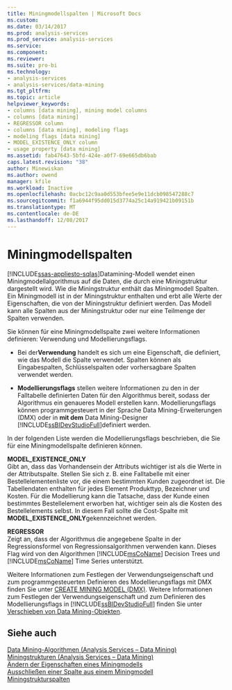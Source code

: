 ```yaml
---
title: Miningmodellspalten | Microsoft Docs
ms.custom: 
ms.date: 03/14/2017
ms.prod: analysis-services
ms.prod_service: analysis-services
ms.service: 
ms.component: 
ms.reviewer: 
ms.suite: pro-bi
ms.technology:
- analysis-services
- analysis-services/data-mining
ms.tgt_pltfrm: 
ms.topic: article
helpviewer_keywords:
- columns [data mining], mining model columns
- columns [data mining]
- REGRESSOR column
- columns [data mining], modeling flags
- modeling flags [data mining]
- MODEL_EXISTENCE_ONLY column
- usage property [data mining]
ms.assetid: fab47643-5bfd-424e-a0f7-69e665db6bab
caps.latest.revision: "38"
author: Minewiskan
ms.author: owend
manager: kfile
ms.workload: Inactive
ms.openlocfilehash: 0acbc12c9aa0d553bfee5e9e11dcb098547288c7
ms.sourcegitcommit: f1a6944f95dd015d3774a25c14a919421b09151b
ms.translationtype: MT
ms.contentlocale: de-DE
ms.lasthandoff: 12/08/2017
---
```

# <a name="mining-model-columns"></a>Miningmodellspalten
[!INCLUDE[ssas-appliesto-sqlas](../../includes/ssas-appliesto-sqlas.md)]Datamining-Modell wendet einen Miningmodellalgorithmus auf die Daten, die durch eine Miningstruktur dargestellt wird. Wie die Miningstruktur enthält das Miningmodell Spalten. Ein Miningmodell ist in der Miningstruktur enthalten und erbt alle Werte der Eigenschaften, die von der Miningstruktur definiert werden. Das Modell kann alle Spalten aus der Miningstruktur oder nur eine Teilmenge der Spalten verwenden.  
  
 Sie können für eine Miningmodellspalte zwei weitere Informationen definieren: Verwendung und Modellierungsflags.  
  
-   Bei der**Verwendung** handelt es sich um eine Eigenschaft, die definiert, wie das Modell die Spalte verwendet. Spalten können als Eingabespalten, Schlüsselspalten oder vorhersagbare Spalten verwendet werden.  
  
-   **Modellierungsflags** stellen weitere Informationen zu den in der Falltabelle definierten Daten für den Algorithmus bereit, sodass der Algorithmus ein genaueres Modell erstellen kann. Modellierungsflags können programmgesteuert in der Sprache Data Mining-Erweiterungen (DMX) oder in **mit dem** Data Mining-Designer [!INCLUDE[ssBIDevStudioFull](../../includes/ssbidevstudiofull-md.md)]definiert werden.  
  
 In der folgenden Liste werden die Modellierungsflags beschrieben, die Sie für eine Miningmodellspalte definieren können.  
  
 **MODEL_EXISTENCE_ONLY**  
 Gibt an, dass das Vorhandensein der Attributs wichtiger ist als die Werte in der Attributspalte. Stellen Sie sich z. B. eine Falltabelle mit einer Bestellelementenliste vor, die einem bestimmten Kunden zugeordnet ist. Die Tabellendaten enthalten für jedes Element Produkttyp, Bezeichner und Kosten. Für die Modellierung kann die Tatsache, dass der Kunde einen bestimmtes Bestellelement erworben hat, wichtiger sein als die Kosten des Bestellelements selbst. In diesem Fall sollte die Cost-Spalte mit **MODEL_EXISTENCE_ONLY**gekennzeichnet werden.  
  
 **REGRESSOR**  
 Zeigt an, dass der Algorithmus die angegebene Spalte in der Regressionsformel von Regressionsalgorithmen verwenden kann. Dieses Flag wird von den Algorithmen [!INCLUDE[msCoName](../../includes/msconame-md.md)] Decision Trees und [!INCLUDE[msCoName](../../includes/msconame-md.md)] Time Series unterstützt.  
  
 Weitere Informationen zum Festlegen der Verwendungseigenschaft und zum programmgesteuerten Definieren des Modellierungsflags mit DMX finden Sie unter [CREATE MINING MODEL &#40;DMX&#41;](../../dmx/create-mining-model-dmx.md). Weitere Informationen zum Festlegen der Verwendungseigenschaft und zum Definieren des Modellierungsflags in [!INCLUDE[ssBIDevStudioFull](../../includes/ssbidevstudiofull-md.md)] finden Sie unter [Verschieben von Data Mining-Objekten](../../analysis-services/data-mining/moving-data-mining-objects.md).  
  
## <a name="see-also"></a>Siehe auch  
 [Data Mining-Algorithmen &#40;Analysis Services – Data Mining&#41;](../../analysis-services/data-mining/data-mining-algorithms-analysis-services-data-mining.md)   
 [Miningstrukturen &#40;Analysis Services – Data Mining&#41;](../../analysis-services/data-mining/mining-structures-analysis-services-data-mining.md)   
 [Ändern der Eigenschaften eines Miningmodells](../../analysis-services/data-mining/change-the-properties-of-a-mining-model.md)   
 [Ausschließen einer Spalte aus einem Miningmodell](../../analysis-services/data-mining/exclude-a-column-from-a-mining-model.md)   
 [Miningstrukturspalten](../../analysis-services/data-mining/mining-structure-columns.md)  
  
  
